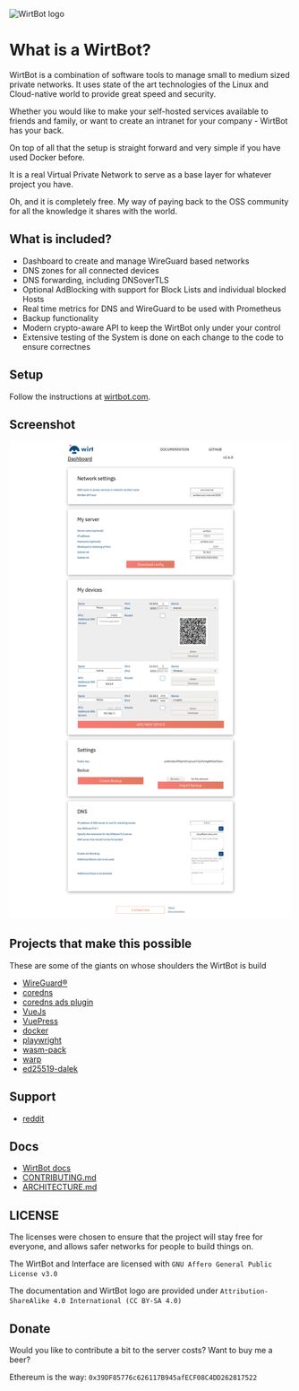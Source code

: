 ![WirtBot logo](Interface/public/logo.svg)

# What is a WirtBot?

WirtBot is a combination of software tools to manage small to medium sized private networks.
It uses state of the art technologies of the Linux and Cloud-native world to provide great speed and security.

Whether you would like to make your self-hosted services available to friends and family, or want to create an intranet for your company - WirtBot has your back.

On top of all that the setup is straight forward and very simple if you have used Docker before.

It is a real Virtual Private Network to serve as a base layer for whatever project you have.

Oh, and it is completely free. My way of paying back to the OSS community for all the knowledge it shares with the world.

## What is included?

- Dashboard to create and manage WireGuard based networks
- DNS zones for all connected devices
- DNS forwarding, including DNSoverTLS
- Optional AdBlocking with support for Block Lists and individual blocked Hosts
- Real time metrics for DNS and WireGuard to be used with Prometheus
- Backup functionality
- Modern crypto-aware API to keep the WirtBot only under your control
- Extensive testing of the System is done on each change to the code to ensure correctnes

## Setup

Follow the instructions at [wirtbot.com](https://wirtbot.com/docs/setup).

## Screenshot

![Dashboard Screenshot](Website/content/images/dashboard.jpg)

## Projects that make this possible

These are some of the giants on whose shoulders the WirtBot is build

- [WireGuard® ](https://wireguard.com)
- [coredns](https://coredns.io/)
- [coredns ads plugin](https://github.com/c-mueller/ads/)
- [VueJs](https://v3.vuejs.org/)
- [VuePress](https://vuepress.vuejs.org/)
- [docker](https://www.docker.com/)
- [playwright](https://playwright.dev/)
- [wasm-pack](https://rustwasm.github.io/docs/wasm-pack/)
- [warp](https://github.com/seanmonstar/warp)
- [ed25519-dalek](https://github.com/dalek-cryptography/ed25519-dalek)

## Support

- [reddit](https://reddit.com/r/WirtBot)

## Docs

- [WirtBot docs](https://wirtbot.com/documentation)
- [CONTRIBUTING.md](./CONTRIBUTING.md)
- [ARCHITECTURE.md](./ARCHITECTURE.md)

## LICENSE

The licenses were chosen to ensure that the project will stay free for everyone, and allows safer networks for people to build things on.

The WirtBot and Interface are licensed with `GNU Affero General Public License v3.0`

The documentation and WirtBot logo are provided under `Attribution-ShareAlike 4.0 International (CC BY-SA 4.0)`

## Donate

Would you like to contribute a bit to the server costs? Want to buy me a beer?

Ethereum is the way: `0x39DF85776c626117B945afECF08C4DD262817522`
